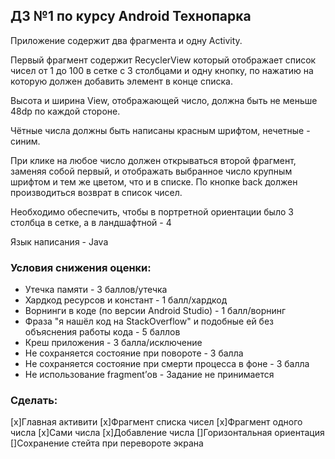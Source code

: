 ## ДЗ №1 по курсу Android Технопарка

Приложение содержит два фрагмента и одну Activity.

Первый фрагмент содержит RecyclerView который отображает список чисел от 1 до 100 в сетке с 3 столбцами и одну кнопку, по нажатию на которую должен добавить элемент в конце списка.

Высота и ширина View, отображающей число, должна быть не меньше 48dp по каждой стороне.

Чётные числа должны быть написаны красным шрифтом, нечетные - синим.

При клике на любое число должен открываться второй фрагмент, заменяя собой первый, и отображать выбранное число крупным шрифтом и тем же цветом, что и в списке. По кнопке back должен производиться возврат в список чисел.

Необходимо обеспечить, чтобы в портретной ориентации было 3 столбца в сетке, а в ландшафтной - 4


Язык написания - Java

### Условия снижения оценки:

* Утечка памяти - 3 баллов/утечка
* Хардкод ресурсов и констант - 1 балл/хардкод
* Ворнинги в коде (по версии Android Studio) - 1 балл/ворнинг
* Фраза "я нашёл код на StackOverflow" и подобные ей без объяснения работы кода - 5 баллов
* Креш приложения - 3 балла/исключение
* Не сохраняется состояние при повороте - 3 балла
* Не сохраняется состояние при смерти процесса в фоне - 3 балла
* Не использование fragment’ов - Задание не принимается

### Сделать:
[x]Главная активити
[x]Фрагмент списка чисел
[x]Фрагмент одного числа
[x]Сами числа
[x]Добавление числа
[]Горизонтальная ориентация
[]Сохранение стейта при перевороте экрана
